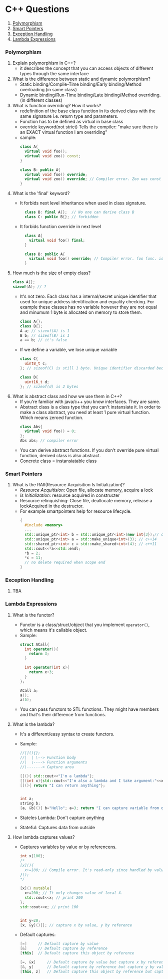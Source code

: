 # C++ Questions

1. [Polymorphism](#poly)
2. [Smart Pointers](#smartptr)
3. [Exception Handling](#exceptions)
4. [Lambda Expressions](#lambda)

### <a name="poly">Polymorphism

  1. Explain polymorphism in C++?
      - it describes the concept that you can access objects of different types through the same interface
  2. What is the difference between static and dynamic polymorphism?
      - Static binding/Compile-Time binding/Early binding/Method overloading.(in same class)
      - Dynamic binding/Run-Time binding/Late binding/Method overriding.(in different classes)
  3. What is function overriding? How it works?
      - redefinition of the base class function in its derived class with the same signature i.e. return type and parameters.
      - Function has to be defined as virtual in base class
      - override keyword(not strict) Tells the compiler: "make sure there is an EXACT virtual function I am overriding"
      - sample:
        ```c++
        class A{
          virtual void foo();
          virtual void zoo() const;
        }

        class B: public A{
          virtual void foo() override;
          virtual void zoo() override; // Compiler error. Zoo was const
        }
        ```
  4. What is the 'final' keyword?
      - It forbids next level inheritance when used in class signature.

        ```c++
          class B: final A{};  // No one can derive class B
          class C: public B{}; // forbidden
        ```

     - It forbids function override in next level
        ```c++
          class A{
            virtual void foo() final;
          }

          class B: public A{
            virtual void foo() override; // Compiler error. foo func. is guarded
          }
        ```
  5. How much is the size of empty class?
      ```c++
      class A{};
      sizeof(A); // ?
      ```
      - It's not zero. Each class has a internal/secret unique identifier that used for unique address identification and equality checking. For example these classes has no variable however they are not equal and minumum 1 byte is allocated on memory to store them.
        ```c++
        class A{};
        class B{};
        A a; // sizeof(A) is 1
        B b; // sizeof(B) is 1
        a == b; // it's false
        ```
      - If we define a variable, we lose unique variable
        ```c++
        class C{
          uint8_t c;
        }; // sizeof(C) is still 1 byte. Unique identifier discarded because of internal member

        class D{
          uint16_t d;
        }; // sizeof(d) is 2 bytes
        ```
  6. What is abstract class and how we use them in C++?
      - If you're familiar with java/c++ you know interfaces. They are same.
      - Abstract class is a class type that you can't instansiate it. In order to make a class abstract, you need at least 1 pure virtual function. Which means zeroed function.
        ```c++
        class Abs{
          virtual void foo() = 0;
        };
        Abs abs; // compiler error
        ```
      - You can derive abstract functions. If you don't override pure virtual function, derived class is also abstract.
      - Concrete class = instansiatable class

### <a name="smartptr">Smart Pointers
  1. What is the RAII(Resource Acquisition Is Initialization)?
      - *Resource Acquitision*: Open file, allocate memory, acquire a lock
      - *Is Initialization*: resource acquired in constructer
      - Resource relinquishing: Close file, deallocate memory, release a lockAcquired in the destructor.
      - For example smartpointers help for resource lifecycle.
        ```c++
        {
          #include <memory>
          ...
          std::unique_ptr<int> b = std::unique_ptr<int>(new int{3});// c++11
          std::unique_ptr<int> a = std::make_unique<int>(3); // c++14
          std::shared_ptr<int> c = std::make_shared<int>(4); // c++11
          std::cout<<*a<<std::endl;
          *b = 2;
          *c = 11;
          // no delete required when scope end
        }
        ```

### <a name="exceptions">Exception Handling

1. TBA

### <a name="lambda">Lambda Expressions

1. What is the functor?
    - Functor is a class/struct/object that you implement `operator()`, which means it's callable object.
    - Sample:
      ```c++
      struct ACall{
        int operator(){
          return 3;
        }

        int operator(int x){
          return x+3;
        }
      };

      ACall a;
      a();
      a(5);
      ```
    - You can pass functors to STL functions. They might have members and that's their difference from functions.

2. What is the lambda?
    - It's a different/easy syntax to create functors.
    - Sample:
      ```c++
      //[](){};
      //|  | \--> Function body
      //|  \----> Function arguments
      //\-------> Capture area

      [](){ std::cout<<"I'm a lambda"};
      [](int x){std::cout<<"I'm also a lambda and I take argument:"<<x};
      [](){ return "I can return anything"};


      int a;
      string b;
      [a, &b](){ b="Hello"; a=3; return "I can capture variable from outside and use it"; }; // stateful lamda
      ```

    - Stateles Lambda: Don't capture anything
    - Stateful: Captures data from outside

3. How lambda captures values?
    - Captures variables by value or by referencens.
      ```c++
      int x{100};
      /*
      [x](){
        x+=100; // Compile error. It's read-only since handled by value. Not mutable.
      }();
      */

      [x]() mutable{
        x+=200; // It only changes value of local X.
        std::cout<<x; // print 200
      };
      std::cout<<x; // print 100


      int y=20;
      [x, &y](){}; // capture x by value, y by reference
      ```
    - Default captures:
      ```c++
      [=]     // Default capture by value
      [&]     // Default capture by reference
      [this]  // Default capture this object by reference

      [=, &x]     // Default capture by value but capture x by reference
      [&, y]      // Default capture by reference but capture y by value
      [this, z]   // Default capture this object by reference but capture z by value
      ```